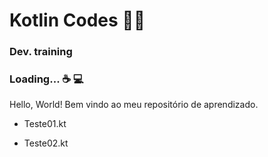 #  Kotlin Codes :man_technologist:  #

### Dev. training  ### 

### Loading... :coffee: :computer:  ### 

Hello, World! Bem vindo ao meu repositório de aprendizado.

- Teste01.kt

- Teste02.kt

  


